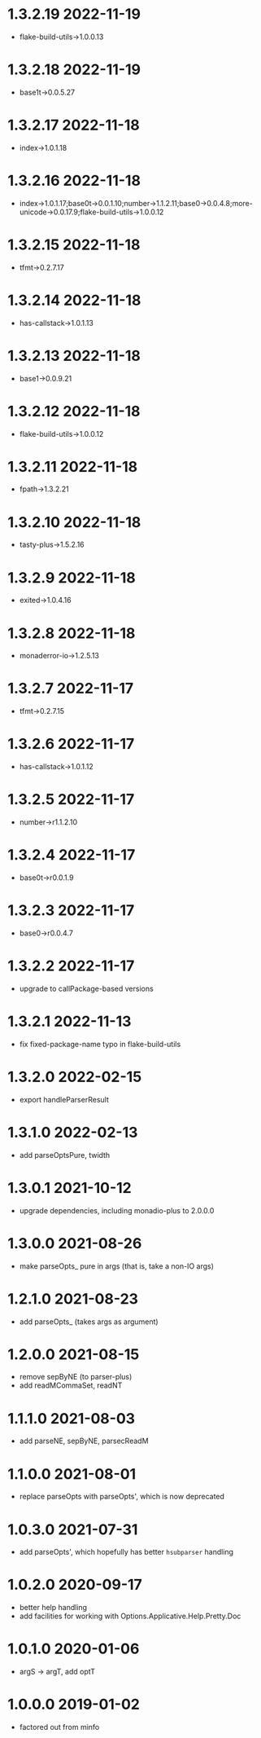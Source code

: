 1.3.2.19 2022-11-19
===================
- flake-build-utils->1.0.0.13

1.3.2.18 2022-11-19
===================
- base1t->0.0.5.27

1.3.2.17 2022-11-18
===================
- index->1.0.1.18

1.3.2.16 2022-11-18
===================
- index->1.0.1.17;base0t->0.0.1.10;number->1.1.2.11;base0->0.0.4.8;more-unicode->0.0.17.9;flake-build-utils->1.0.0.12

1.3.2.15 2022-11-18
===================
- tfmt->0.2.7.17

1.3.2.14 2022-11-18
===================
- has-callstack->1.0.1.13

1.3.2.13 2022-11-18
===================
- base1->0.0.9.21

1.3.2.12 2022-11-18
===================
- flake-build-utils->1.0.0.12

1.3.2.11 2022-11-18
===================
- fpath->1.3.2.21

1.3.2.10 2022-11-18
===================
- tasty-plus->1.5.2.16

1.3.2.9 2022-11-18
==================
- exited->1.0.4.16

1.3.2.8 2022-11-18
==================
- monaderror-io->1.2.5.13

1.3.2.7 2022-11-17
==================
- tfmt->0.2.7.15

1.3.2.6 2022-11-17
==================
- has-callstack->1.0.1.12

1.3.2.5 2022-11-17
==================
- number->r1.1.2.10

1.3.2.4 2022-11-17
==================
- base0t->r0.0.1.9

1.3.2.3 2022-11-17
==================
- base0->r0.0.4.7

1.3.2.2 2022-11-17
==================
- upgrade to callPackage-based versions

1.3.2.1 2022-11-13
==================
- fix fixed-package-name typo in flake-build-utils

1.3.2.0 2022-02-15
==================
- export handleParserResult

1.3.1.0 2022-02-13
==================
- add parseOptsPure, twidth

1.3.0.1 2021-10-12
==================
- upgrade dependencies, including monadio-plus to 2.0.0.0

1.3.0.0 2021-08-26
==================
- make parseOpts_ pure in args (that is, take a non-IO args)

1.2.1.0 2021-08-23
==================
- add parseOpts_ (takes args as argument)

1.2.0.0 2021-08-15
==================
- remove sepByNE (to parser-plus)
- add readMCommaSet, readNT

1.1.1.0 2021-08-03
==================
- add parseNE, sepByNE, parsecReadM

1.1.0.0 2021-08-01
==================
- replace parseOpts with parseOpts', which is now deprecated

1.0.3.0 2021-07-31
==================
- add parseOpts', which hopefully has better `hsubparser` handling

1.0.2.0 2020-09-17
==================
- better help handling
- add facilities for working with Options.Applicative.Help.Pretty.Doc

1.0.1.0 2020-01-06
==================
- argS -> argT, add optT

1.0.0.0 2019-01-02
==================
- factored out from minfo
